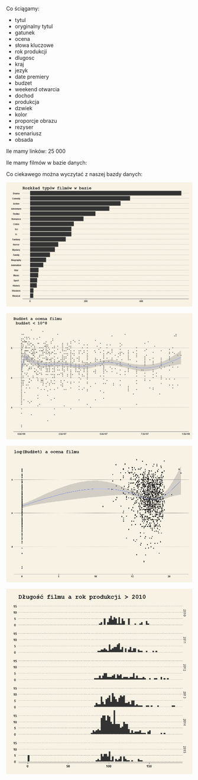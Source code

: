Co ściągamy:
   
- tytul 
- oryginalny tytul 
- gatunek
- ocena
- słowa kluczowe
- rok produkcji 
- dlugosc
- kraj 
- jezyk
- date premiery
- budzet
- weekend otwarcia
- dochod
- produkcja
- dzwiek
- kolor
- proporcje obrazu
- rezyser
- scenariusz 
- obsada 


Ile mamy linków: 25 000



Ile mamy filmów w bazie danych:
   
   
Co ciekawego można wyczytać z naszej bazdy danych:



![graph1](https://raw.githubusercontent.com/MarcinKosinski/MoviesBigDataScience/master/plot1.jpeg)

![graph2](https://raw.githubusercontent.com/MarcinKosinski/MoviesBigDataScience/master/plot02.jpeg)

![graph3](https://raw.githubusercontent.com/MarcinKosinski/MoviesBigDataScience/master/plot03.jpeg)

![graph4](https://raw.githubusercontent.com/MarcinKosinski/MoviesBigDataScience/master/plot04.jpeg)